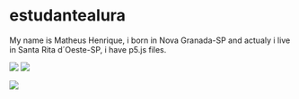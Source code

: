 # estudantealura
My name is Matheus Henrique, i born in Nova Granada-SP and actualy i live in Santa Rita d´Oeste-SP, i have p5.js files.

![](https://media.tenor.com/DFV3AwjrN98AAAAM/fastest-lap-max-verstappen.gif) ![](https://miro.medium.com/v2/resize:fit:640/format:webp/0*QuDIasL7FF1vyhtS.gif)

![](https://media.giphy.com/media/Y0nQq5cExsoHbr00Gn/giphy.gif)

